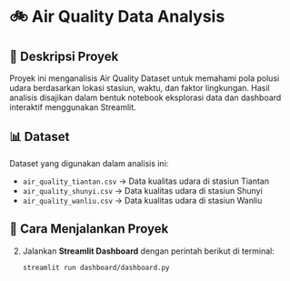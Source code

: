 # 🚲 Air Quality Data Analysis

## 📌 Deskripsi Proyek  
Proyek ini menganalisis Air Quality Dataset untuk memahami pola polusi udara berdasarkan lokasi stasiun, waktu, dan faktor lingkungan.
Hasil analisis disajikan dalam bentuk notebook eksplorasi data dan dashboard interaktif menggunakan Streamlit.

## 📊 Dataset  
Dataset yang digunakan dalam analisis ini:

- `air_quality_tiantan.csv` → Data kualitas udara di stasiun Tiantan
- `air_quality_shunyi.csv` → Data kualitas udara di stasiun Shunyi
- `air_quality_wanliu.csv` → Data kualitas udara di stasiun Wanliu

## 📌 Cara Menjalankan Proyek  
2. Jalankan **Streamlit Dashboard** dengan perintah berikut di terminal:  
   ```sh
   streamlit run dashboard/dashboard.py